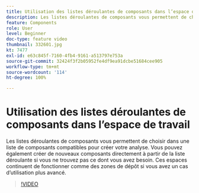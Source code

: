 ```yaml
---
title: Utilisation des listes déroulantes de composants dans l’espace de travail
description: Les listes déroulantes de composants vous permettent de choisir dans une liste de composants compatibles pour créer votre analyse. Vous pouvez également créer de nouveaux composants directement à partir de la liste déroulante si vous ne trouvez pas ce dont vous avez besoin. Ces espaces continuent de fonctionner comme des zones de dépôt si vous avez un cas dʼutilisation plus avancé.
feature: Components
role: User
level: Beginner
doc-type: feature video
thumbnail: 332601.jpg
kt: 7477
exl-id: e63c845f-7160-4fb4-9161-a513797e753a
source-git-commit: 32424f3f2b05952fe4df9ea91dcbe51684cee905
workflow-type: tm+mt
source-wordcount: '114'
ht-degree: 100%

---
```


# Utilisation des listes déroulantes de composants dans l’espace de travail

Les listes déroulantes de composants vous permettent de choisir dans une liste de composants compatibles pour créer votre analyse. Vous pouvez également créer de nouveaux composants directement à partir de la liste déroulante si vous ne trouvez pas ce dont vous avez besoin. Ces espaces continuent de fonctionner comme des zones de dépôt si vous avez un cas dʼutilisation plus avancé.

>[!VIDEO](https://video.tv.adobe.com/v/332601/?quality=12&learn=on)
